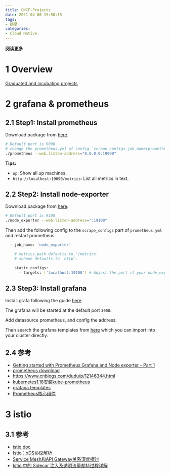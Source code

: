 ```yaml
---
title: CNCF-Projects
date: 2021-04-06 19:58:15
tags: 
- 摘录
categories: 
- Cloud Native
---
```


**阅读更多**

<!--more-->

# 1 Overview

[Graduated and incubating projects](https://www.cncf.io/projects/)

# 2 grafana & prometheus

## 2.1 Step1: Install prometheus

Download package from [here](https://prometheus.io/download/).

```sh
# Default port is 9090
# change the prometheus.yml of config `scrape_configs.job_name(prometheus).static_configs.targets` to 19090
./prometheus --web.listen-address="0.0.0.0:19090"
```

**Tips:**

* `up`: Show all up machines.
* `http://localhost:19090/metrics`: List all metrics in text.

## 2.2 Step2: Install node-exporter

Download package from [here](https://prometheus.io/download/).

```sh
# Default port is 9100
./node_exporter --web.listen-address=":19100"
```

Then add the following config to the `scrape_configs` part of `prometheus.yml` and restart prometheus.

```sh
  - job_name: 'node_exporter'

    # metrics_path defaults to '/metrics'
    # scheme defaults to 'http'.

    static_configs:
      - targets: ['localhost:19100'] # Adjust the port if your node_exporter listens on a different one.
```

## 2.3 Step3: Install grafana

Install grafa following the guide [here](https://grafana.com/grafana/download?pg=get&plcmt=selfmanaged-box1-cta1).

The grafana will be started at the default port `3000`.

Add datasource prometheus, and config the address.

Then search the grafana templates from [here](https://grafana.com/grafana/dashboards) which you can import into your cluster directly.

## 2.4 参考

* [Getting started with Prometheus Grafana and Node exporter - Part 1](https://www.youtube.com/watch?v=peH95b16hNI&list=PLm6CFQTqBnAkUzE2efK-4R9QiwQ1koTAB&index=3&t=223s)
* [prometheus download](https://prometheus.io/download/)
* https://www.cnblogs.com/dudu/p/12146344.html
* [kubernetes1.18安装kube-prometheus](https://blog.csdn.net/guoxiaobo2010/article/details/106532357/)
* [grafana templates](https://grafana.com/grafana/dashboards)
* [Prometheus核心组件](https://yunlzheng.gitbook.io/prometheus-book/parti-prometheus-ji-chu/quickstart/prometheus-arch)

# 3 istio 

## 3.1 参考

* [istio doc](https://istio.io/latest/docs/)
* [Istio：xDS协议解析](https://blog.csdn.net/fly910905/article/details/104036296)
* [Service Mesh和API Gateway关系深度探讨](https://www.servicemesher.com/blog/service-mesh-and-api-gateway/)
* [Istio 中的 Sidecar 注入及透明流量劫持过程详解](https://www.servicemesher.com/blog/sidecar-injection-iptables-and-traffic-routing/)
